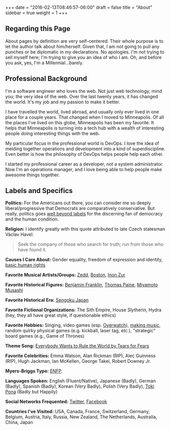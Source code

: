 +++
date = "2016-02-13T08:46:57-06:00"
draft = false
title = "About"
sidebar = true
weight = 1
+++

## Regarding this Page

About pages by definition are very self-centered. Their whole purpose is to let the author talk about him/herself. Given that, I am not going to pull any punches or be diplomatic in my declarations. No apologies. I'm not trying to sell myself here; I'm trying to give you an idea of who I am. Oh, and before you ask, yes, I'm a Millennial...barely.

## Professional Background

I'm a software engineer who loves the web. Not just web technology, mind you; the very idea of the web. Over the last twenty years, it has changed the world. It's my job and my passion to make it better.

I have travelled the world, lived abroad, and usually only ever lived in one place for a couple years. That changed when I moved to Minneapolis. Of all the places I've lived on this globe, Minneapolis has been my favorite. It helps that Minneapolis is turning into a tech hub with a wealth of interesting people doing interesting things with the web.

My particular focus in the professional world is DevOps. I love the idea of melding together operations and development into a kind of superdiscipline. Even better is how the philosophy of DevOps helps people help each other.

I started my professional career as a developer, not a system administrator. Now I'm an operations manager, and I love being able to help people make awesome things together.

## Labels and Specifics

__Politics:__ For the Americans out there, you can consider me so deeply liberal/progressive that Democrats are comparatively conservative. But really, politics goes [well beyond labels](http://www.the-american-interest.com/2016/02/17/the-seven-habits-of-highly-depolarizing-people/) for the discerning fan of democracy and the human condition.

__Religion:__ I identify greatly with this quote attributed to late Czech statesman Václav Havel:

> Seek the company of those who search for truth; run from those who have found it.

__Causes I Care About:__ Gender equality, freedom of expression and identity, [basic human rights](http://www.un.org/en/universal-declaration-human-rights/)

__Favorite Musical Artists/Groups:__ [Zedd](https://play.spotify.com/artist/2qxJFvFYMEDqd7ui6kSAcq), [Boston](https://play.spotify.com/artist/29kkCKKGXheHuoO829FxWK), [Inon Zur](https://play.spotify.com/artist/5tzixIjD4uBPCqZTljYvQi)

__Favorite Historical Figures:__ [Benjamin Franklin](https://en.wikipedia.org/wiki/Benjamin_Franklin), [Thomas Paine](https://en.wikipedia.org/wiki/Thomas_Paine), [Miyamoto Musashi](https://en.wikipedia.org/wiki/Miyamoto_Musashi)

__Favorite Historical Era:__ [Sengoku Japan](https://en.wikipedia.org/wiki/Sengoku_period)

__Favorite Fictional Organizations:__ The Sith Empire, House Slytherin, Hydra (hey, they all have great style, if questionable ethics)

__Favorite Hobbies:__ Singing, video games (esp. [Overwatch](http://us.battle.net/overwatch/en/)), [making music](https://soundcloud.com/mana-trance), random quirky physical games (e.g. kickball, laser tag, etc.), "strategic" board games (e.g., Game of Thrones)

__Theme Song:__ [Everybody Wants to Rule the World by Tears for Fears](https://www.youtube.com/watch?v=ST86JM1RPl0)

__Favorite Celebrities:__ Emma Watson, Alan Rickman (RIP), Alec Guinness (RIP), Hugh Jackman, Ian McKellen, George Takei, Robert Downey Jr.

__Myers-Briggs Type:__ [ENFP](http://www.humanmetrics.com/personality/enfp).

__Languages Spoken:__ English (Fluent/Native), Japanese (Badly), German (Badly), Spanish (Badly), Korean (Very Badly), Polish (Very Badly), [Toki Pona](http://tokipona.org/) (Badly but Happily)

__Social Networks Frequented:__ [Twitter](https://twitter.com/bovermyer), [Facebook](https://www.facebook.com/ben.overmyer)

__Countries I've Visited:__ USA, Canada, France, Switzerland, Germany, Belgium, Austria, Italy, Russia, New Zealand, The Netherlands, Australia, China, Japan
